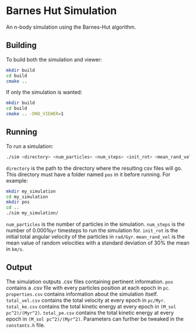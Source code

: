 # Barnes Hut Simulation
An n-body simulation using the Barnes-Hut algorithm.

## Building
To build both the simulation and viewer:
```bash
mkdir build
cd build
cmake ..
```

If only the simulation is wanted:
````bash
mkdir build
cd build
cmake .. -DNO_VIEWER=1
````

## Running
To run a simulation:
```bash
./sim <directory> <num_particles> <num_steps> <init_rot> <mean_rand_vel>
```
`directory` is the path to the directory where the resulting csv files will go. This directory must have a folder named `pos` in it before running. For example:
```bash
mkdir my_simulation
cd my_simulation
mkdir pos
cd ..
./sim my_simulation/
```

`num_particles` is the number of particles in the simulation.
`num_steps` is the number of 0.0001`Gyr` timesteps to run the simulation for.
`init_rot` is the initial total angular velocity of the particles in `rad/Gyr`.
`mean_rand_vel` is the mean value of random velocities with a standard deviation of 30% the mean in `km/s`.

## Output
The simulation outputs .csv files containing pertinent information.
`pos` contains a .csv file with every particles position at each epoch in `pc`.
`properties.csv` contains information about the simulation itself.
`total_vel.csv` contains the total velocity at every epoch in `pc/Myr`.
`total_ke.csv` contains the total kinetic energy at every epoch in `(M_sol pc^2)/(Myr^2)`.
`total_pe.csv` contains the total kinetic energy at every epoch in `(M_sol pc^2)/(Myr^2)`.
Parameters can further be tweaked in the `constants.h` file.